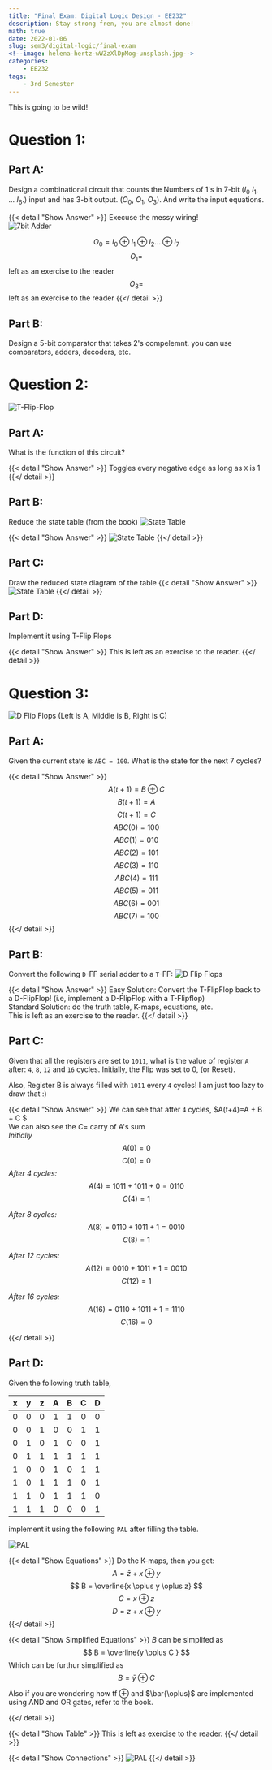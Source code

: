 ```yaml
---
title: "Final Exam: Digital Logic Design - EE232"
description: Stay strong fren, you are almost done!
math: true
date: 2022-01-06
slug: sem3/digital-logic/final-exam
<!--image: helena-hertz-wWZzXlDpMog-unsplash.jpg-->
categories:
    - EE232
tags:
    - 3rd Semester
---
```


This is going to be wild!

# Question 1:
## Part A:
Design a combinational circuit that counts the Numbers of 1's in 7-bit
($I_0$ $I_1$, ... $I_6$.)
input and has 3-bit output. ($O_0$, $O_1$, $O_3$).
And write the input equations.

{{< detail "Show Answer" >}}
Execuse the messy wiring!  
![7bit Adder](7bit-adder.png)

$$O_0 = I_0 \oplus I_1 \oplus I_2 ... \oplus I_7 $$
$$O_1 = $$ left as an exercise to the reader
$$O_3 = $$ left as an exercise to the reader
{{</ detail >}}

## Part B:
Design a 5-bit comparator that takes 2's compelemnt. you can use
comparators, adders, decoders, etc.

# Question 2:

![T-Flip-Flop](final-simple-TFF.png)


## Part A:
What is the function of this circuit?

{{< detail "Show Answer" >}}
Toggles every negative edge as long as `X` is 1
{{</ detail >}}

## Part B:
Reduce the state table (from the book)
![State Table](state-table.png)

{{< detail "Show Answer" >}}
![State Table](reduced-state-table.png)
{{</ detail >}}


## Part C:
Draw the reduced state diagram of the table
{{< detail "Show Answer" >}}
![State Table](reduced-state-table-diagram.png)
{{</ detail >}}
## Part D:
Implement it using T-Flip Flops

{{< detail "Show Answer" >}}
This is left as an exercise to the reader.
{{</ detail >}}

# Question 3:
![D Flip Flops](DFF-series.png)
(Left is A, Middle is B, Right is C)
## Part  A:
Given the current state is `ABC = 100`. What is the state for the next 7 cycles?

{{< detail "Show Answer" >}}
$$ A(t+1) = B \oplus C $$
$$ B(t+1) = A $$
$$ C(t+1) = C $$
$$ ABC(0) = 100 $$
$$ ABC(1) = 010 $$
$$ ABC(2) = 101 $$
$$ ABC(3) = 110 $$
$$ ABC(4) = 111 $$
$$ ABC(5) = 011 $$
$$ ABC(6) = 001 $$
$$ ABC(7) = 100 $$
{{</ detail >}}

## Part  B:
Convert the following `D`-FF serial adder to a `T`-FF:
![D Flip Flops](serial-adder.png)

{{< detail "Show Answer" >}}
 Easy Solution: Convert the T-FlipFlop back to a D-FlipFlop! (i.e,
 implement a D-FlipFlop with a T-Flipflop)  
 Standard Solution: do the truth table, K-maps, equations, etc.  
 This is left as an exercise to the reader.
{{</ detail >}}

## Part  C:
Given that all the registers are set to `1011`, what is the value of
register `A` after: `4`, `8`, `12` and `16` cycles. Initially, the Flip was
set to 0, (or Reset).

Also, Register B is always filled with `1011` every `4` cycles! I am just too lazy to
draw that :)

{{< detail "Show Answer" >}}
We can see that after `4` cycles, $A(t+4)=A + B + C $  
We can also see the $C=$ carry of A's sum  
*Initially*
$$ A (0) = 0 $$
$$ C (0) = 0 $$
*After 4 cycles:*
$$ A (4) = 1011 + 1011 + 0 =  0110 $$
$$ C (4) = 1$$

*After 8 cycles:*
$$ A (8) = 0110 + 1011 + 1 =  0010 $$
$$ C (8) = 1$$

*After 12 cycles:*
$$ A (12) = 0010 + 1011 + 1 =  0010 $$
$$ C (12) = 1$$

*After 16 cycles:*
$$ A (16) = 0110 + 1011 + 1 =  1110 $$
$$ C (16) = 0$$

{{</ detail >}}

## Part D:
Given the following truth table,

| x | y | z | A | B | C | D |
|:-:|:-:|:-:|:-:|:-:|:-:|:-:|
| 0 | 0 | 0 | 1 | 1 | 0 | 0 |
| 0 | 0 | 1 | 0 | 0 | 1 | 1 |
| 0 | 1 | 0 | 1 | 0 | 0 | 1 |
| 0 | 1 | 1 | 1 | 1 | 1 | 1 |
| 1 | 0 | 0 | 1 | 0 | 1 | 1 |
| 1 | 0 | 1 | 1 | 1 | 0 | 1 |
| 1 | 1 | 0 | 1 | 1 | 1 | 0 |
| 1 | 1 | 1 | 0 | 0 | 0 | 1 |


implement it using the following `PAL` after filling the table.

![PAL](PAL.png)

{{< detail "Show Equations" >}}
Do the K-maps, then you get:  
$$ A = \bar{z} + x \oplus y $$
$$ B = \overline{x \oplus y \oplus z} $$
$$ C = x \oplus z$$
$$ D = z + x \oplus y $$
{{</ detail >}}

{{< detail "Show Simplified Equations" >}}
$B$ can be simplifed as
$$ B = \overline{y \oplus C } $$
Which can be furthur simplified as
$$ B = \bar{y} \oplus C $$

Also if you are wondering how tf $\oplus$ and $\bar{\oplus}$ are
implemented using AND and OR gates, refer to the book.

{{</ detail >}}

{{< detail "Show Table" >}}
This is left as exercise to the reader.
{{</ detail >}}

{{< detail "Show Connections" >}}
![PAL](PAL-solved.png)
{{</ detail >}}
